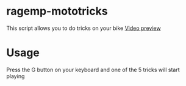 # ragemp-mototricks
This script allows you to do tricks on your bike
[Video preview](https://youtu.be/d3G_h7qCK5Y)

# Usage
Press the G button on your keyboard and one of the 5 tricks will start playing
